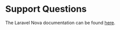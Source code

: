 # Support Questions

The Laravel Nova documentation can be found [here](https://nova.laravel.com/docs/2.0).
